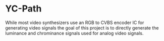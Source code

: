 # YC-Path

While most video synthesizers use an RGB to CVBS encoder IC for generating video signals the goal
of this project is to directly generate the luminance and chrominance signals used for analog
video signals.

